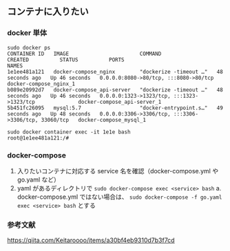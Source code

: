 ## コンテナに入りたい
### docker 単体
```
sudo docker ps
CONTAINER ID   IMAGE                       COMMAND                  CREATED          STATUS          PORTS                                                  NAMES
1e1ee481a121   docker-compose_nginx        "dockerize -timeout …"   48 seconds ago   Up 46 seconds   0.0.0.0:8080->80/tcp, :::8080->80/tcp                  docker-compose_nginx_1
b089e20992d7   docker-compose_api-server   "dockerize -timeout …"   48 seconds ago   Up 46 seconds   0.0.0.0:1323->1323/tcp, :::1323->1323/tcp              docker-compose_api-server_1
5b451fc26095   mysql:5.7                   "docker-entrypoint.s…"   49 seconds ago   Up 48 seconds   0.0.0.0:3306->3306/tcp, :::3306->3306/tcp, 33060/tcp   docker-compose_mysql_1
```

```
sudo docker container exec -it 1e1e bash
root@1e1ee481a121:/#
```

### docker-compose
1. 入りたいコンテナに対応する service 名を確認（docker-compose.yml や go.yaml など）
2. yaml があるディレクトリで `sudo docker-compose exec <service> bash`
  a. docker-compose.yml ではない場合は、 `sudo docker-compose -f go.yaml exec <service> bash` とする


### 参考文献
https://qiita.com/Keitaroooo/items/a30bf4eb9310d7b3f7cd
